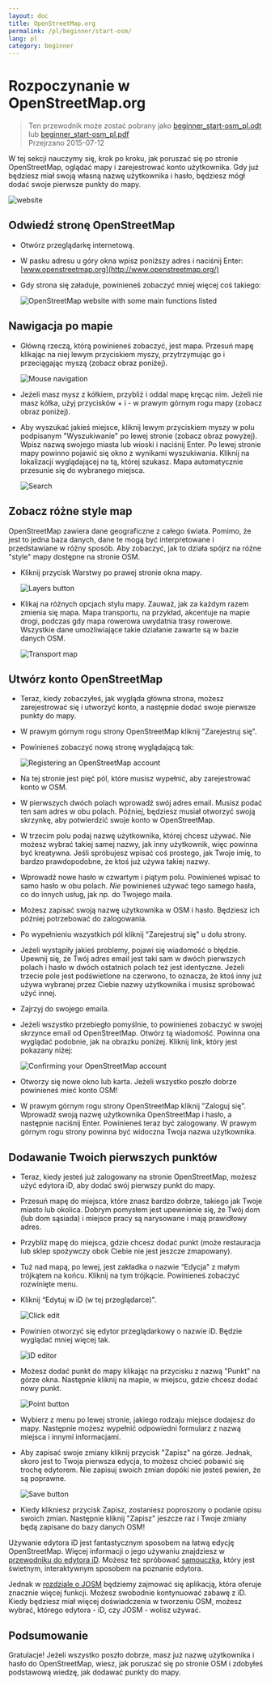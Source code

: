 ```yaml
---
layout: doc
title: OpenStreetMap.org
permalink: /pl/beginner/start-osm/
lang: pl
category: beginner
---
```


Rozpoczynanie w OpenStreetMap.org
====================================

> Ten przewodnik może zostać pobrany jako [beginner_start-osm_pl.odt](/files/beginner_start-osm_pl.odt) lub [beginner_start-osm_pl.pdf](/files/beginner_start-osm_pl.pdf)  
> Przejrzano 2015-07-12  

W tej sekcji nauczymy się, krok po kroku, jak poruszać się po stronie OpenStreetMap, oglądać mapy i zarejestrować konto użytkownika. Gdy już będziesz miał swoją własną nazwę użytkownika i hasło, będziesz mógł dodać swoje pierwsze punkty do mapy.

![website][]

Odwiedź stronę OpenStreetMap
-------------------------------

-   Otwórz przeglądarkę internetową.
-   W pasku adresu u góry okna wpisz poniższy adres i naciśnij Enter:
    [www.openstreetmap.org](http://www.openstreetmap.org/)
-   Gdy strona się załaduje, powinieneś zobaczyć mniej więcej coś takiego:

    ![OpenStreetMap website with some main functions listed][]

Nawigacja po mapie
----------------

-   Główną rzeczą, którą powinieneś zobaczyć, jest mapa. Przesuń mapę klikając na niej lewym przyciskiem myszy, przytrzymując go i przeciągając myszą (zobacz obraz poniżej).

    ![Mouse navigation][]

-   Jeżeli masz mysz z kółkiem, przybliż i oddal mapę kręcąc nim. Jeżeli nie masz kółka, użyj przycisków + i - w prawym górnym rogu mapy (zobacz obraz poniżej).
-   Aby wyszukać jakieś miejsce, kliknij lewym przyciskiem myszy w polu podpisanym "Wyszukiwanie" po lewej stronie (zobacz obraz powyżej). Wpisz nazwą swojego miasta lub wioski i naciśnij Enter. Po lewej stronie mapy powinno pojawić się okno z wynikami wyszukiwania. Kliknij na lokalizacji wyglądającej na tą, której szukasz. Mapa automatycznie przesunie się do wybranego miejsca.

    ![Search][]
   

Zobacz różne style map
------------------------

OpenStreetMap zawiera dane geograficzne z całego świata. Pomimo, że jest to jedna baza danych, dane te mogą być interpretowane i przedstawiane w różny sposób. Aby zobaczyć, jak to działa spójrz na różne "style" mapy dostępne na stronie OSM.

-   Kliknij przycisk Warstwy po prawej stronie okna mapy.

    ![Layers button][]

-   Klikaj na różnych opcjach stylu mapy. Zauważ, jak za każdym razem zmienia się mapa. Mapa transportu, na przykład, akcentuje na mapie drogi, podczas gdy mapa rowerowa uwydatnia trasy rowerowe. Wszystkie dane umożliwiające takie działanie zawarte są w bazie danych OSM.

    ![Transport map][]

Utwórz konto OpenStreetMap
-------------------------------

-   Teraz, kiedy zobaczyłeś, jak wygląda główna strona, możesz zarejestrować się i utworzyć konto, a następnie dodać swoje pierwsze punkty do mapy.
-   W prawym górnym rogu strony OpenStreetMap kliknij "Zarejestruj się".
-   Powinieneś zobaczyć nową stronę wyglądającą tak:

    ![Registering an OpenStreetMap account][]

-   Na tej stronie jest pięć pól, które musisz wypełnić, aby zarejestrować konto w OSM.
-   W pierwszych dwóch polach wprowadź swój adres email. Musisz podać ten sam adres w obu polach. Później, będziesz musiał otworzyć swoją skrzynkę, aby potwierdzić swoje konto w OpenStreetMap.
-   W trzecim polu podaj nazwę użytkownika, której chcesz używać. Nie możesz wybrać takiej samej nazwy, jak inny użytkownik, więc powinna być kreatywna. Jeśli spróbujesz wpisać coś prostego, jak Twoje imię, to bardzo prawdopodobne, że ktoś już używa takiej nazwy.
-   Wprowadź nowe hasło w czwartym i piątym polu. Powinieneś wpisać to samo hasło w obu polach. *Nie* powinieneś używać tego samego hasła, co do innych usług, jak np. do Twojego maila.
-   Możesz zapisać swoją nazwę użytkownika w OSM i hasło. Będziesz ich później potrzebować do zalogowania.
-   Po wypełnieniu wszystkich pól kliknij "Zarejestruj się" u dołu strony.
-   Jeżeli wystąpiły jakieś problemy, pojawi się wiadomość o błędzie. Upewnij się, że Twój adres email jest taki sam w dwóch pierwszych polach i hasło w dwóch ostatnich polach też jest identyczne. Jeżeli trzecie pole jest podświetlone na czerwono, to oznacza, że ktoś inny już używa wybranej przez Ciebie nazwy użytkownika i musisz spróbować użyć innej.
-   Zajrzyj do swojego emaila.
-   Jeżeli wszystko przebiegło pomyślnie, to powinieneś zobaczyć w swojej skrzynce email od OpenStreetMap. Otwórz tą wiadomość. Powinna ona wyglądać podobnie, jak na obrazku poniżej. Kliknij link, który jest pokazany niżej:

    ![Confirming your OpenStreetMap account][]

-   Otworzy się nowe okno lub karta. Jeżeli wszystko poszło dobrze powinieneś mieć konto OSM!
-   W prawym górnym rogu strony OpenStreetMap kliknij "Zaloguj się".  Wprowadź swoją nazwę użytkownika OpenStreetMap i hasło, a następnie naciśnij Enter. Powinieneś teraz być zalogowany. W prawym górnym rogu strony powinna być widoczna Twoja nazwa użytkownika.

Dodawanie Twoich pierwszych punktów
------------------------

-   Teraz, kiedy jesteś już zalogowany na stronie OpenStreetMap, możesz użyć edytora iD, aby dodać swój pierwszy punkt do mapy.
-   Przesuń mapę do miejsca, które znasz bardzo dobrze, takiego jak Twoje miasto lub okolica. Dobrym pomysłem jest upewnienie się, że Twój dom (lub dom sąsiada) i miejsce pracy są narysowane i mają prawidłowy adres. 
-   Przybliż mapę do miejsca, gdzie chcesz dodać punkt (może restauracja lub sklep spożywczy obok Ciebie nie jest jeszcze zmapowany).
-   Tuż nad mapą, po lewej, jest zakładka o nazwie “Edycja" z małym trójkątem na końcu. Kliknij na tym trójkącie. Powinieneś zobaczyć rozwinięte menu.
-   Kliknij “Edytuj w iD (w tej przeglądarce)”.

    ![Click edit][]

-   Powinien otworzyć się edytor przeglądarkowy o nazwie iD. Będzie wyglądać mniej więcej tak.

    ![iD editor][]

-   Możesz dodać punkt do mapy klikając na przycisku z nazwą "Punkt" na górze okna. Następnie kliknij na mapie, w miejscu, gdzie chcesz dodać nowy punkt.

    ![Point button][]    

-   Wybierz z menu po lewej stronie, jakiego rodzaju miejsce dodajesz do mapy. Następnie możesz wypełnić odpowiedni formularz z nazwą miejsca i innymi informacjami.
-   Aby zapisać swoje zmiany kliknij przycisk "Zapisz" na górze. Jednak, skoro jest to Twoja pierwsza edycja, to możesz chcieć pobawić się trochę edytorem. Nie zapisuj swoich zmian dopóki nie jesteś pewien, że są poprawne.

    ![Save button][]    

-   Kiedy klikniesz przycisk Zapisz, zostaniesz poproszony o podanie opisu swoich zmian. Następnie kliknij "Zapisz" jeszcze raz i Twoje zmiany będą zapisane do bazy danych OSM!


Używanie edytora iD jest fantastycznym sposobem na łatwą edycję OpenStreetMap. Więcej informacji o jego używaniu znajdziesz w [przewodniku do edytora iD](/pl/beginner/id-editor/). Możesz też spróbować [samouczka](http://www.openstreetmap.org/edit?editor=id#walkthrough=true), który jest świetnym, interaktywnym sposobem na poznanie edytora.

Jednak w [rozdziale o JOSM](/pl/josm/) będziemy zajmować się aplikacją, która oferuje znacznie więcej funkcji. Możesz swobodnie kontynuować zabawę z iD. Kiedy będziesz miał więcej doświadczenia w tworzeniu OSM, możesz wybrać, którego edytora - iD, czy JOSM - wolisz używać.

Podsumowanie
-------

Gratulacje! Jeżeli wszystko poszło dobrze, masz już nazwę użytkownika i hasło do OpenStreetMap, wiesz, jak poruszać się po stronie OSM i zdobyłeś podstawową wiedzę, jak dodawać punkty do mapy.



[website]: /images/beginner/start-osm_website.png
[OpenStreetMap website with some main functions listed]: /images/beginner/osm-website-main-functions.png
[Mouse navigation]: /images/beginner/mouse-navigation.png
[Search]: /images/beginner/search.png
[Layers button]: /images/beginner/layers.png
[Transport map]: /images/beginner/transport-map.png
[Registering an OpenStreetMap account]: /images/beginner/registering-account.png
[Confirming your OpenStreetMap account]: /images/beginner/confirming-account.png
[Click edit]: /images/beginner/click-edit.png
[iD editor]: /images/beginner/id-editor.png
[Point button]: /images/beginner/point-button.png
[Save button]: /images/beginner/save-button.png